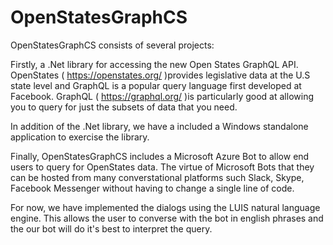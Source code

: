 # OpenStatesGraphCS
OpenStatesGraphCS consists of several projects:

Firstly, a .Net library for accessing the new Open States GraphQL API.
OpenStates ( https://openstates.org/ )provides legislative data at the U.S state level 
and GraphQL is a popular query language first developed at Facebook. GraphQL
( https://graphql.org/ )is particularly good at allowing you to query 
for just the subsets of data that you need.

In addition of the .Net library, we have a included a Windows standalone application
to exercise the library.

Finally, OpenStatesGraphCS includes a Microsoft Azure Bot to allow end users to
query for OpenStates data.  The virtue of Microsoft Bots that they can be hosted 
from many converstational platforms such Slack, Skype, Facebook Messenger without
having to change a single line of code.

For now, we have implemented the dialogs using the LUIS natural language 
engine.  This allows the user to converse with the bot in english phrases
and the our bot will do it's best to interpret the query.



